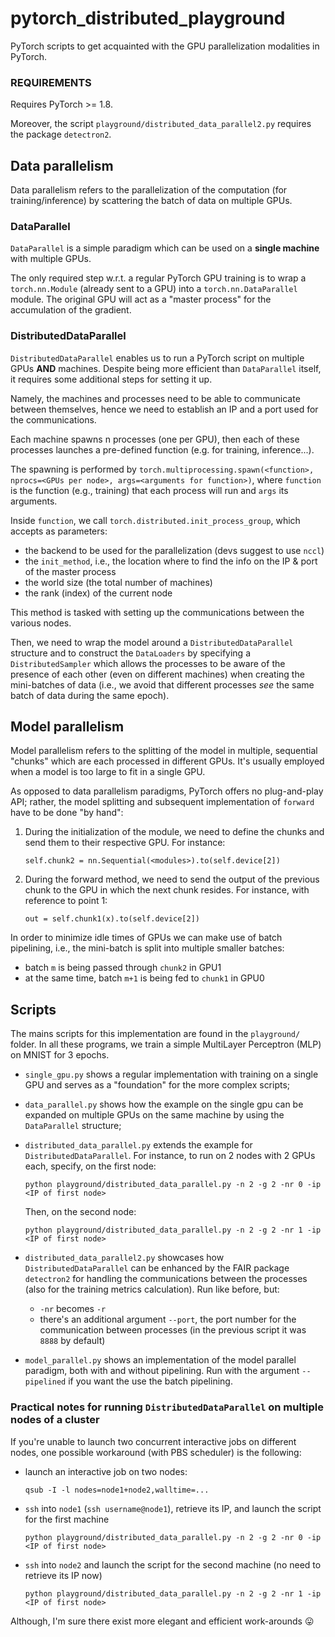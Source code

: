 # pytorch_distributed_playground

PyTorch scripts to get acquainted with the GPU parallelization modalities in PyTorch.

### REQUIREMENTS

Requires PyTorch >= 1.8.

Moreover, the  script `playground/distributed_data_parallel2.py` requires the package `detectron2`.

## Data parallelism

Data parallelism refers to the parallelization of the computation (for training/inference) by scattering the batch of data on multiple GPUs.

### DataParallel

`DataParallel` is a simple paradigm which can be used on a **single machine** with multiple GPUs.

The only required step w.r.t. a regular PyTorch GPU training is to wrap a `torch.nn.Module` (already sent to a GPU) into a `torch.nn.DataParallel` module.
The original GPU will act as a "master process" for the accumulation of the gradient.

### DistributedDataParallel

`DistributedDataParallel` enables us to run a PyTorch script on multiple GPUs **AND** machines. Despite being more efficient than `DataParallel` itself, it requires some additional steps for setting it up.

Namely, the machines and processes need to be able to communicate between themselves, hence we need to establish an IP and a port used for the communications.

Each machine spawns n processes (one per GPU), then each of these processes launches a pre-defined function (e.g. for training, inference...).

The spawning is performed by `torch.multiprocessing.spawn(<function>, nprocs=<GPUs per node>, args=<arguments for function>)`, where `function` is the function (e.g., training) that each process will run and `args` its arguments.

Inside `function`, we call `torch.distributed.init_process_group`, which accepts as parameters:
* the backend to be used for the parallelization (devs suggest to use `nccl`)
* the `init_method`, i.e., the location where to find the info on the IP & port of the master process
* the world size (the total number of machines)
* the rank (index) of the current node

This method is tasked with setting up the communications between the various nodes.

Then, we need to wrap the model around a `DistributedDataParallel` structure and to construct the `DataLoaders` by specifying a `DistributedSampler` which allows the processes to be aware of the presence of each other (even on different machines) when creating the mini-batches of data (i.e., we avoid that different processes *see* the same batch of data during the same epoch).

## Model parallelism

Model parallelism refers to the splitting of the model in multiple, sequential "chunks" which are each processed in different GPUs.
It's usually employed when a model is too large to fit in a single GPU.

As opposed to data parallelism paradigms, PyTorch offers no plug-and-play API; rather, the model splitting and subsequent implementation of `forward` have to be done "by hand":

1. During the initialization of the module, we need to define the chunks and send them to their respective GPU. For instance:

   `self.chunk2 = nn.Sequential(<modules>).to(self.device[2])`
2. During the forward method, we need to send the output of the previous chunk to the GPU in which the next chunk resides. For instance, with reference to point 1:

    `out = self.chunk1(x).to(self.device[2])`

In order to minimize idle times of GPUs we can make use of batch pipelining, i.e., the mini-batch is split into multiple smaller batches:
* batch `m` is being passed through `chunk2` in GPU1
* at the same time, batch `m+1` is being fed to `chunk1` in GPU0

## Scripts

The mains scripts for this implementation are found in the `playground/` folder.
In all these programs, we train a simple MultiLayer Perceptron (MLP) on MNIST for 3 epochs.

* `single_gpu.py` shows a regular implementation with training on a single GPU and serves as a "foundation" for the more complex scripts;
* `data_parallel.py` shows how the example on the single gpu can be expanded on multiple GPUs on the same machine by using the `DataParallel` structure;
* `distributed_data_parallel.py` extends the example for `DistributedDataParallel`. For instance, to run on 2 nodes with 2 GPUs each, specify, on the first node:

    `python playground/distributed_data_parallel.py -n 2 -g 2 -nr 0 -ip <IP of first node>`

    Then, on the second node:

    `python playground/distributed_data_parallel.py -n 2 -g 2 -nr 1 -ip <IP of first node>`

* `distributed_data_parallel2.py` showcases how `DistributedDataParallel` can be enhanced by the FAIR package `detectron2` for handling the communications between the processes (also for the training metrics calculation). Run like before, but:
  * `-nr` becomes `-r`
  * there's an additional argument `--port`, the port number for the communication between processes (in the previous script it was `8888` by default)
* `model_parallel.py` shows an implementation of the model parallel paradigm, both with and without pipelining. Run with the argument `--pipelined` if you want the use the batch pipelining.

### Practical notes for running `DistributedDataParallel` on multiple nodes of a cluster

If you're unable to launch two concurrent interactive jobs on different nodes, one possible workaround (with PBS scheduler) is the following:

* launch an interactive job on two nodes:
  
  `qsub -I -l nodes=node1+node2,walltime=...`
* `ssh` into `node1` (`ssh username@node1`), retrieve its IP, and launch the script for the first machine
  
  `python playground/distributed_data_parallel.py -n 2 -g 2 -nr 0 -ip <IP of first node>`
* `ssh` into `node2` and launch the script for the second machine (no need to retrieve its IP now)

  `python playground/distributed_data_parallel.py -n 2 -g 2 -nr 1 -ip <IP of first node>`

Although, I'm sure there exist more elegant and efficient work-arounds 😛